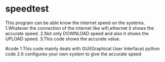 # speedtest
This program can be able know the internet speed on the systems.
1.Whatever the connection of the internet like wifi,ethernet it shows the accurate speed.
2.Not only DOWNLOAD speed and also it shows the UPLOAD speed.
3.This code shows the accurate value.


#code
1.This code mainly deals with GUI(Graphical User Interface) python code
2.It configures your own system to give the accurate speed
